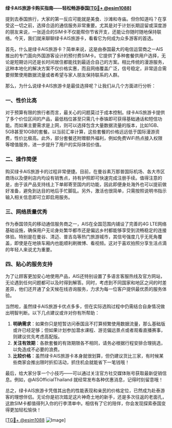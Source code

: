 **绿卡AIS旅游卡购买指南——轻松畅游泰国[[TG💪+ @esim1088](https://t.me/s/esim1088)]**

提到去泰国旅行，大家的第一反应可能就是美食、沙滩和寺庙。但你知道吗？在享受这一切之前，选择合适的通信服务非常重要。尤其是对于计划长期逗留或深度游的朋友来说，一张适合的SIM卡不仅能帮你节省开支，还能让你随时随地保持联络。今天，我们就来聊聊绿卡AIS旅游卡，看看它为何成为众多游客的首选。

首先，什么是绿卡AIS旅游卡？简单来说，这是由泰国最大的电信运营商之一AIS推出的专门面向外国游客设计的预付费SIM卡。它提供了多种套餐供用户选择，无论是短期访问还是长时间居住都能找到最适合自己的方案。相比传统的漫游服务，这种本地化的解决方案不仅价格实惠，而且网络覆盖广泛，信号稳定，非常适合需要频繁使用数据流量或者希望与家人朋友保持联系的人群。

那么，为什么说绿卡AIS旅游卡是最佳选择呢？让我们从几个方面进行分析：

### **一、性价比高**
对于预算有限的旅行者而言，最关心的问题莫过于成本控制。绿卡AIS旅游卡提供了多个价位区间的产品，最低档位甚至只需几十泰铢即可获得基础通话和短信功能。而如果主要需求是上网，则可以选择包含大量数据流量的版本，比如1GB、5GB甚至10GB的套餐。以当前汇率计算，这些套餐的价格远远低于国际漫游资费，性价比极高。此外，部分套餐还附赠额外福利，例如免费WiFi热点接入权限等增值服务，进一步提升了用户的实际体验价值。

### **二、操作简便**
购买绿卡AIS旅游卡的过程非常便捷。目前，在曼谷素万那普国际机场、各大市区商场以及便利店内均设有销售点，持有护照即可快速完成注册手续。值得注意的是，由于该产品支持线上下单邮寄至国内的功能，因此即便身处海外也可以提前做好准备，避免到达目的地后手忙脚乱。另外，激活也很简单，只需按照说明书指示输入相关信息即可立即启用服务。

### **三、网络质量优秀**
作为泰国领先的移动通信服务商之一，AIS在全国范围内铺设了完善的4G LTE网络基础设施，确保用户无论身处繁华都市还是偏远乡村都能够享受到流畅稳定的连接体验。特别是在曼谷、清迈、普吉岛等热门旅游城市，其信号强度几乎无死角覆盖，即使是在地铁车厢内也能顺利刷微博、看视频。这对于喜欢拍照分享生活点滴的年轻人来说尤为重要。

### **四、贴心的服务支持**
为了让顾客更加安心地使用产品，AIS还特别设置了多语言客服热线及官方网站，无论遇到任何问题都可以及时得到解答。同时，考虑到不同国家和地区之间的时差差异，他们还开通了全天候在线咨询服务，力求为每一位客户提供最优质的服务体验。

当然啦，虽然绿卡AIS旅游卡优点多多，但在实际选购过程中仍需结合自身情况做出明智判断。以下几点建议或许对你有所帮助：

1. **明确需求**：如果你只是短暂访问泰国且不打算频繁使用数据流量，那么基础版或许已经足够；但如果计划参加潜水课程、游览偏远景点或者观看直播赛事，则建议优先考虑高配版。
2. **关注有效期**：各款套餐的有效期限各不相同，请务必根据行程安排合理挑选，以免造成不必要的浪费。
3. **比较价格**：虽然绿卡AIS旅游卡本身就很划算，但仍建议货比三家，有时候某些商家会推出限时折扣活动，抓住机会就能省下一笔钱哦！

最后，给大家分享一个小技巧——可以通过关注官方社交媒体账号获取最新促销信息。例如，@AISOfficialThailand 就经常发布各种优惠消息，记得时刻留意哦！

总之，绿卡AIS旅游卡凭借其出色的性能表现和亲民的价格定位，已然成为赴泰游客的理想伴侣。无论你是初次踏足这片神奇土地的新手，还是多次往返的老面孔，这款SIM卡都值得列入你的行李清单中。相信有了它的陪伴，你会发现探索泰国变得更加轻松愉快！

[[TG💪+ @esim1088](https://t.me/s/esim1088) ![Image](https://i.postimg.cc/4NQfJmqS/Snipaste-2025-05-13-00-14-12.png)]